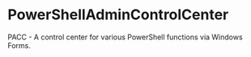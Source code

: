 # PowerShellAdminControlCenter
PACC - A control center for various PowerShell functions via Windows Forms.
